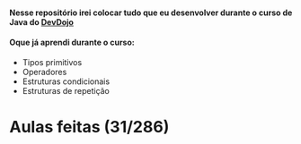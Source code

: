#### Nesse repositório irei colocar tudo que eu desenvolver durante o curso de Java do <a href="https://www.youtube.com/playlist?list=PL62G310vn6nFIsOCC0H-C2infYgwm8SWW" target="__blank">DevDojo</a>

#### Oque já aprendi durante o curso: 

- Tipos primitivos
- Operadores
- Estruturas condicionais
- Estruturas de repetição







# Aulas feitas (31/286) 